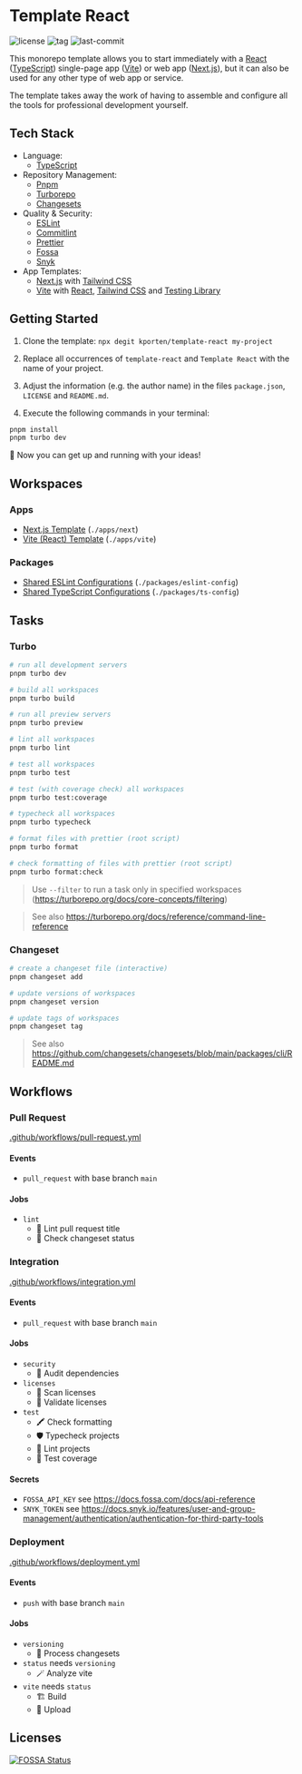 # Template React

![license](https://img.shields.io/github/license/kporten/template-react?style=for-the-badge)
![tag](https://img.shields.io/github/v/tag/kporten/template-react?style=for-the-badge)
![last-commit](https://img.shields.io/github/last-commit/kporten/template-react?style=for-the-badge)

This monorepo template allows you to start immediately with a [React](https://reactjs.org) ([TypeScript](https://www.typescriptlang.org)) single-page app ([Vite](https://vitejs.dev)) or web app ([Next.js](https://nextjs.org)), but it can also be used for any other type of web app or service.

The template takes away the work of having to assemble and configure all the tools for professional development yourself.

## Tech Stack

- Language:
  - [TypeScript](https://www.typescriptlang.org)
- Repository Management:
  - [Pnpm](https://pnpm.io)
  - [Turborepo](https://turborepo.org)
  - [Changesets](https://github.com/changesets/changesets)
- Quality & Security:
  - [ESLint](https://eslint.org)
  - [Commitlint](https://commitlint.js.org)
  - [Prettier](https://prettier.io)
  - [Fossa](https://fossa.com)
  - [Snyk](https://snyk.io)
- App Templates:
  - [Next.js](https://nextjs.org) with [Tailwind CSS](https://tailwindcss.com)
  - [Vite](https://vitejs.dev) with [React](https://reactjs.org), [Tailwind CSS](https://tailwindcss.com) and [Testing Library](https://testing-library.com)

## Getting Started

1. Clone the template: `npx degit kporten/template-react my-project`

2. Replace all occurrences of `template-react` and `Template React` with the name of your project.

3. Adjust the information (e.g. the author name) in the files `package.json`, `LICENSE` and `README.md`.

4. Execute the following commands in your terminal:

```sh
pnpm install
pnpm turbo dev
```

:rocket: Now you can get up and running with your ideas!

## Workspaces

### Apps

- [Next.js Template](./apps/next/README.md) (`./apps/next`)
- [Vite (React) Template](./apps/vite/README.md) (`./apps/vite`)

### Packages

- [Shared ESLint Configurations](./packages/eslint-config/README.md) (`./packages/eslint-config`)
- [Shared TypeScript Configurations](./packages/ts-config/README.md) (`./packages/ts-config`)

## Tasks

### Turbo

```sh
# run all development servers
pnpm turbo dev

# build all workspaces
pnpm turbo build

# run all preview servers
pnpm turbo preview

# lint all workspaces
pnpm turbo lint

# test all workspaces
pnpm turbo test

# test (with coverage check) all workspaces
pnpm turbo test:coverage

# typecheck all workspaces
pnpm turbo typecheck

# format files with prettier (root script)
pnpm turbo format

# check formatting of files with prettier (root script)
pnpm turbo format:check
```

> Use `--filter` to run a task only in specified workspaces (https://turborepo.org/docs/core-concepts/filtering)

> See also https://turborepo.org/docs/reference/command-line-reference

### Changeset

```sh
# create a changeset file (interactive)
pnpm changeset add

# update versions of workspaces
pnpm changeset version

# update tags of workspaces
pnpm changeset tag
```

> See also https://github.com/changesets/changesets/blob/main/packages/cli/README.md

## Workflows

### Pull Request

[.github/workflows/pull-request.yml](./.github/workflows/pull-request.yml)

#### Events

- `pull_request` with base branch `main`

#### Jobs

- `lint`
  - 🔦 Lint pull request title
  - 📝 Check changeset status

### Integration

[.github/workflows/integration.yml](./.github/workflows/integration.yml)

#### Events

- `pull_request` with base branch `main`

#### Jobs

- `security`
  - 🐾 Audit dependencies
- `licenses`
  - 🔦 Scan licenses
  - 🧪 Validate licenses
- `test`
  - 🖍️ Check formatting
  - 🛡️ Typecheck projects
  - 🔦 Lint projects
  - 🧪 Test coverage

#### Secrets

- `FOSSA_API_KEY` see https://docs.fossa.com/docs/api-reference
- `SNYK_TOKEN` see https://docs.snyk.io/features/user-and-group-management/authentication/authentication-for-third-party-tools

### Deployment

[.github/workflows/deployment.yml](./.github/workflows/deployment.yml)

#### Events

- `push` with base branch `main`

#### Jobs

- `versioning`
  - 📝 Process changesets
- `status` needs `versioning`
  - 🪄 Analyze vite
- `vite` needs `status`
  - 🏗️ Build
  - 🚀 Upload

## Licenses

[![FOSSA Status](https://app.fossa.com/api/projects/custom%2B27173%2Fgithub.com%2Fkporten%2Ftemplate-react.svg?type=large)](https://app.fossa.com/projects/custom%2B27173%2Fgithub.com%2Fkporten%2Ftemplate-react?ref=badge_large)
